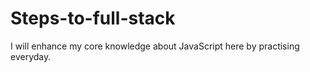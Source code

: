 # Steps-to-full-stack
I will enhance my core knowledge about JavaScript here by practising everyday.
